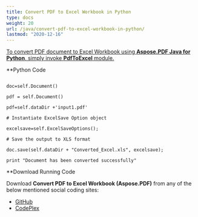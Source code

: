 ```yaml
---
title: Convert PDF to Excel Workbook in Python
type: docs
weight: 20
url: /java/convert-pdf-to-excel-workbook-in-python/
lastmod: "2020-12-16"
---
```


<ins>To convert PDF document to Excel Workbook using **Aspose.PDF Java for Python**, simply invoke **PdfToExcel** module.

**Python Code
```

doc=self.Document()

pdf = self.Document()

pdf=self.dataDir +'input1.pdf'

# Instantiate ExcelSave Option object

excelsave=self.ExcelSaveOptions();

# Save the output to XLS format

doc.save(self.dataDir + "Converted_Excel.xls", excelsave);

print "Document has been converted successfully"
```


**Download Running Code

Download **Convert PDF to Excel Workbook (Aspose.PDF)** from any of the below mentioned social coding sites:

- [GitHub](https://github.com/aspose-pdf/Aspose.PDF-for-Java/blob/master/Plugins/Aspose_Pdf_Java_for_Python/test/WorkingWithDocumentConversion/PdfToExcel/PdfToExcel.py)
- [CodePlex](http://asposepdfjavapython.codeplex.com/SourceControl/latest#test/WorkingWithDocumentConversion/PdfToExcel/PdfToExcel.py)
